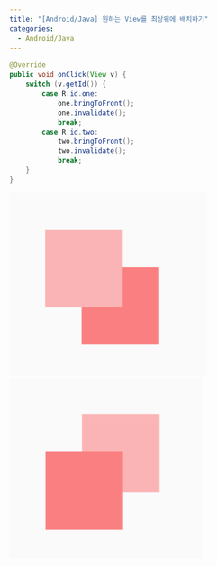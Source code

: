 ```yaml
---
title: "[Android/Java] 원하는 View를 최상위에 배치하기"
categories:
  - Android/Java
---
```


```java
@Override
public void onClick(View v) {
    switch (v.getId()) {
        case R.id.one:
            one.bringToFront();
            one.invalidate();
            break;
        case R.id.two:
            two.bringToFront();
            two.invalidate();
            break;
    }
}
```

![img1](/img/2019-07-24-view-top-1.png)
![img2](/img/2019-07-24-view-top-2.png)
